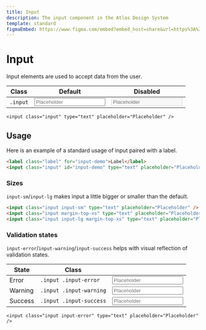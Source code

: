 ```yaml
---
title: Input
description: The input component in the Atlas Design System
template: standard
figmaEmbed: https://www.figma.com/embed?embed_host=share&url=https%3A%2F%2Fwww.figma.com%2Ffile%2FuVA2amRR71yJZ0GS6RI6zL%2F%25F0%259F%258C%259E-Atlas-Design-Library%3Fnode-id%3D506%253A1176
---
```


# Input

Input elements are used to accept data from the user.

| Class    | Default                                                       | Disabled                                                               |
| -------- | ------------------------------------------------------------- | ---------------------------------------------------------------------- |
| `.input` | <input class="input" type="text" placeholder="Placeholder" /> | <input class="input" type="text" placeholder="Placeholder" disabled /> |

```abut-html
<input class="input" type="text" placeholder="Placeholder" />
```

## Usage

Here is an example of a standard usage of input paired with a label.

```html
<label class="label" for="input-demo">Label</label>
<input class="input" id="input-demo" type="text" placeholder="Placeholder text" />
```

### Sizes

`input-sm`/`input-lg` makes input a little bigger or smaller than the default.

```html
<input class="input input-sm" type="text" placeholder="Placeholder" />
<input class="input margin-top-xs" type="text" placeholder="Placeholder" />
<input class="input input-lg margin-top-xs" type="text" placeholder="Placeholder" />
```

### Validation states

`input-error`/`input-warning`/`input-success` helps with visual reflection of validation states.

| State   | Class                   |                                                                             |
| ------- | ----------------------- | --------------------------------------------------------------------------- |
| Error   | `.input .input-error`   | <input class="input input-error" type="text" placeholder="Placeholder" />   |
| Warning | `.input .input-warning` | <input class="input input-warning" type="text" placeholder="Placeholder" /> |
| Success | `.input .input-success` | <input class="input input-success" type="text" placeholder="Placeholder" /> |

```abut-html
<input class="input input-error" type="text" placeholder="Placeholder" />
```
